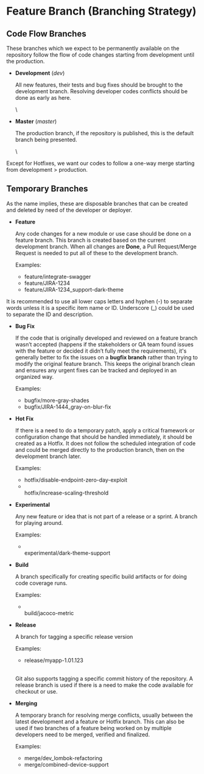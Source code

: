 # Feature Branch (Branching Strategy)

## Code Flow Branches

These branches which we expect to be permanently available on the repository follow the flow of code changes starting from development until the production.

* **Development** (*dev*)

  All new features, their tests and bug fixes should be brought to the development branch. Resolving developer codes conflicts should be done as early as here.

  \
* **Master** (*master*)

  The production branch, if the repository is published, this is the default branch being presented.

  \

Except for Hotfixes, we want our codes to follow a one-way merge starting from development > production.

## Temporary Branches

As the name implies, these are disposable branches that can be created and deleted by need of the developer or deployer.

* **Feature**

  Any code changes for a new module or use case should be done on a feature branch. This branch is created based on the current development branch. When all changes are **Done**, a Pull Request/Merge Request is needed to put all of these to the development branch.

  Examples:
  * feature/integrate-swagger
  * feature/JIRA-1234
  * feature/JIRA-1234_support-dark-theme

It is recommended to use all lower caps letters and hyphen (-) to separate words unless it is a specific item name or ID. Underscore (_) could be used to separate the ID and description.

* **Bug Fix**

  If the code that is originally developed and reviewed on a feature branch wasn’t accepted (happens if the stakeholders or QA team found issues with the feature or decided it didn’t fully meet the requirements), it's generally better to fix the issues on a **bugfix branch** rather than trying to modify the original feature branch. This keeps the original branch clean and ensures any urgent fixes can be tracked and deployed in an organized way.

  Examples:
  * bugfix/more-gray-shades
  * bugfix/JIRA-1444_gray-on-blur-fix
* **Hot Fix**

  If there is a need to do a temporary patch, apply a critical framework or configuration change that should be handled immediately, it should be created as a Hotfix. It does not follow the scheduled integration of code and could be merged directly to the production branch, then on the development branch later.

  Examples:
  * hotfix/disable-endpoint-zero-day-exploit
  * \
    hotfix/increase-scaling-threshold
    
* **Experimental**

  Any new feature or idea that is not part of a release or a sprint. A branch for playing around.

  Examples:
  * \
    experimental/dark-theme-support
    
* **Build**

  A branch specifically for creating specific build artifacts or for doing code coverage runs.

  Examples:
  * \
    build/jacoco-metric
    
* **Release**

  A branch for tagging a specific release version

  Examples:
  * release/myapp-1.01.123

  \
  Git also supports tagging a specific commit history of the repository. A release branch is used if there is a need to make the code available for checkout or use.
  
* **Merging**

  A temporary branch for resolving merge conflicts, usually between the latest development and a feature or Hotfix branch. This can also be used if two branches of a feature being worked on by multiple developers need to be merged, verified and finalized.

  Examples:
  * merge/dev_lombok-refactoring
  * merge/combined-device-support



